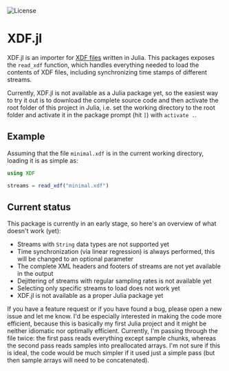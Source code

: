 ![License](https://img.shields.io/github/license/cbrnr/XDF.jl)

XDF.jl
======
XDF.jl is an importer for [XDF files](https://github.com/sccn/xdf/wiki/Specifications) written in Julia. This packages exposes the `read_xdf` function, which handles everything needed to load the contents of XDF files, including synchronizing time stamps of different streams.

Currently, XDF.jl is not available as a Julia package yet, so the easiest way to try it out is to download the complete source code and then activate the root folder of this project in Julia, i.e. set the working directory to the root folder and activate it in the package prompt (hit `]`) with `activate .`.

## Example
Assuming that the file `minimal.xdf` is in the current working directory, loading it is as simple as:
```julia
using XDF

streams = read_xdf("minimal.xdf")
```

## Current status
This package is currently in an early stage, so here's an overview of what doesn't work (yet):

- Streams with `String` data types are not supported yet
- Time synchronization (via linear regression) is always performed, this will be changed to an optional parameter
- The complete XML headers and footers of streams are not yet available in the output
- Dejittering of streams with regular sampling rates is not available yet
- Selecting only specific streams to load does not work yet
- XDF.jl is not available as a proper Julia package yet

If you have a feature request or if you have found a bug, please open a new issue and let me know. I'd be especially interested in making the code more efficient, because this is basically my first Julia project and it might be neither idiomatic nor optimally efficient. Currently, I'm passing through the file twice: the first pass reads everything except sample chunks, whereas the second pass reads samples into preallocated arrays. I'm not sure if this is ideal, the code would be much simpler if it used just a simple pass (but then sample arrays will need to be concatenated).